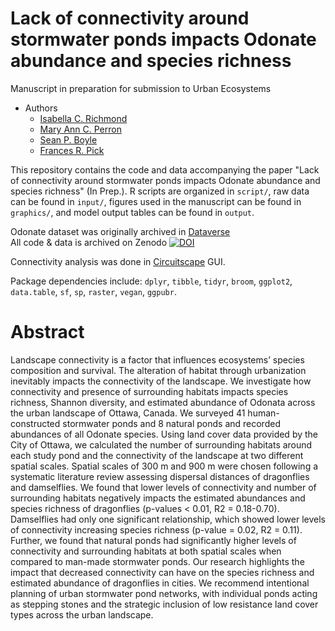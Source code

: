 # Lack of connectivity around stormwater ponds impacts Odonate abundance and species richness  

Manuscript in preparation for submission to Urban Ecosystems   


- Authors 
  - [Isabella C. Richmond](https://github.com/icrichmond)
  - [Mary Ann C. Perron](https://www.researchgate.net/profile/Mary-Ann-Perron)
  - [Sean P. Boyle](https://www.sites.google.com/view/seanboylephd)
  - [Frances R. Pick](https://www.researchgate.net/profile/Frances-Pick)
  
This repository contains the code and data accompanying the paper "Lack of connectivity around stormwater ponds impacts Odonate abundance and species richness" (In Prep.). R scripts are organized in ```script/```, raw data can be found in ```input/```, figures used in the manuscript can be found in ```graphics/```, and model output tables can be found in ```output```.

Odonate dataset was originally archived in [Dataverse](https://dataverse.scholarsportal.info/dataset.xhtml?persistentId=doi:10.5683/SP2/JKRF0M)  
All code & data is archived on Zenodo [![DOI](https://zenodo.org/badge/335750213.svg)](https://zenodo.org/badge/latestdoi/335750213)  



Connectivity analysis was done in [Circuitscape](https://circuitscape.org/) GUI.


Package dependencies include: ```dplyr```, ```tibble```, ```tidyr```, ```broom```, ```ggplot2```, ```data.table```, ```sf```, ```sp```, ```raster```, ```vegan```, ```ggpubr```.  

# Abstract  
Landscape connectivity is a factor that influences ecosystems’ species composition and survival. The alteration of habitat through urbanization inevitably impacts the connectivity of the landscape. We investigate how connectivity and presence of surrounding habitats impacts species richness, Shannon diversity, and estimated abundance of Odonata across the urban landscape of Ottawa, Canada. We surveyed 41 human-constructed stormwater ponds and 8 natural ponds and recorded abundances of all Odonate species. Using land cover data provided by the City of Ottawa, we calculated the number of surrounding habitats around each study pond and the connectivity of the landscape at two different spatial scales. Spatial scales of 300 m and 900 m were chosen following a systematic literature review assessing dispersal distances of dragonflies and damselflies. We found that lower levels of connectivity and number of surrounding habitats negatively impacts the estimated abundances and species richness of dragonflies (p-values < 0.01, R2 = 0.18-0.70). Damselflies had only one significant relationship, which showed lower levels of connectivity increasing species richness (p-value = 0.02, R2 = 0.11). Further, we found that natural ponds had significantly higher levels of connectivity and surrounding habitats at both spatial scales when compared to man-made stormwater ponds. Our research highlights the impact that decreased connectivity can have on the species richness and estimated abundance of dragonflies in cities. We recommend intentional planning of urban stormwater pond networks, with individual ponds acting as stepping stones and the strategic inclusion of low resistance land cover types across the urban landscape. 
